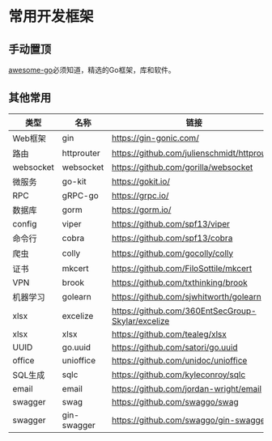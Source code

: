 # 常用开发框架

## 手动置顶

[awesome-go](https://awesome-go.com/)必须知道，精选的Go框架，库和软件。

## 其他常用

|类型|名称|链接|
|---|---|---|
|Web框架|gin|https://gin-gonic.com/|
|路由|httprouter|https://github.com/julienschmidt/httprouter|
|websocket|websocket|https://github.com/gorilla/websocket|
|微服务|go-kit|https://gokit.io/|
|RPC|gRPC-go|https://grpc.io/|
|数据库|gorm|https://gorm.io/|
|config|viper|https://github.com/spf13/viper|
|命令行|cobra|https://github.com/spf13/cobra|
|爬虫|colly|https://github.com/gocolly/colly|
|证书|mkcert|https://github.com/FiloSottile/mkcert|
|VPN|brook|https://github.com/txthinking/brook|
|机器学习|golearn|https://github.com/sjwhitworth/golearn|
|xlsx|excelize|https://github.com/360EntSecGroup-Skylar/excelize|
|xlsx|xlsx|https://github.com/tealeg/xlsx|
|UUID|go.uuid|https://github.com/satori/go.uuid|
|office|unioffice|https://github.com/unidoc/unioffice|
|SQL生成|sqlc|https://github.com/kyleconroy/sqlc|
|email|email|https://github.com/jordan-wright/email|
|swagger|swag|https://github.com/swaggo/swag|
|swagger|gin-swagger|https://github.com/swaggo/gin-swagger|
